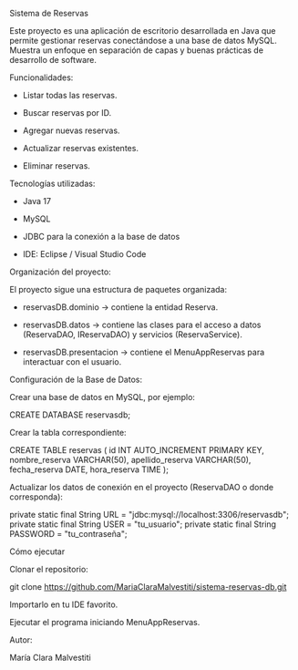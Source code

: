 Sistema de Reservas

Este proyecto es una aplicación de escritorio desarrollada en Java que permite gestionar reservas conectándose a una base de datos MySQL. Muestra un enfoque en separación de capas y  buenas prácticas de desarrollo de software.

Funcionalidades:

- Listar todas las reservas.

- Buscar reservas por ID.

- Agregar nuevas reservas.

- Actualizar reservas existentes.

- Eliminar reservas.

Tecnologías utilizadas:

- Java 17

- MySQL

- JDBC para la conexión a la base de datos

- IDE: Eclipse / Visual Studio Code

Organización del proyecto:

El proyecto sigue una estructura de paquetes organizada:

- reservasDB.dominio → contiene la entidad Reserva.

- reservasDB.datos → contiene las clases para el acceso a datos (ReservaDAO, IReservaDAO) y servicios (ReservaService).

- reservasDB.presentacion → contiene el MenuAppReservas para interactuar con el usuario.

Configuración de la Base de Datos:

Crear una base de datos en MySQL, por ejemplo:

CREATE DATABASE reservasdb;

Crear la tabla correspondiente:

CREATE TABLE reservas (
  id INT AUTO_INCREMENT PRIMARY KEY,
  nombre_reserva VARCHAR(50),
  apellido_reserva VARCHAR(50),
  fecha_reserva DATE,
  hora_reserva TIME
);

Actualizar los datos de conexión en el proyecto (ReservaDAO o donde corresponda):

private static final String URL = "jdbc:mysql://localhost:3306/reservasdb";
private static final String USER = "tu_usuario";
private static final String PASSWORD = "tu_contraseña";

Cómo ejecutar

Clonar el repositorio:

git clone https://github.com/MariaClaraMalvestiti/sistema-reservas-db.git

Importarlo en tu IDE favorito.

Ejecutar el programa iniciando MenuAppReservas.


Autor:

María Clara Malvestiti

